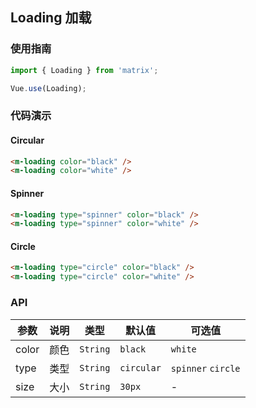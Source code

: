 ## Loading 加载

### 使用指南
``` javascript
import { Loading } from 'matrix';

Vue.use(Loading);
```

### 代码演示

#### Circular

```html
<m-loading color="black" />
<m-loading color="white" />
```

#### Spinner

```html
<m-loading type="spinner" color="black" />
<m-loading type="spinner" color="white" />
```

#### Circle

```html
<m-loading type="circle" color="black" />
<m-loading type="circle" color="white" />
```

### API

| 参数 | 说明 | 类型 | 默认值 | 可选值 |
|-----------|-----------|-----------|-------------|-------------|
| color | 颜色 | `String` | `black` | `white` |
| type | 类型 | `String` | `circular` | `spinner` `circle` |
| size | 大小 | `String` | `30px` | - |
